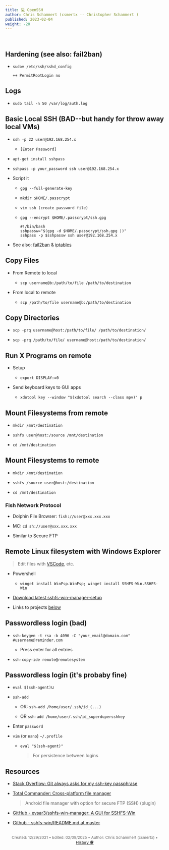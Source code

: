 ```yaml
---
title: 💻 OpenSSH
author: Chris Schammert (csmertx -- Christopher Schammert )
published: 2023-02-04
weight: -20
---
```


<!-- The content of this website was written by Christopher Schammert aka Chris Schammert -->

<br />

## Hardening (see also: fail2ban)

- ```sudov /etc/ssh/sshd_config```

    ```
    ++ PermitRootLogin no
    ```

## Logs

- ```sudo tail -n 50 /var/log/auth.log```

## Basic Local SSH (BAD--but handy for throw away local VMs)

- ```ssh -p 22 user@192.168.254.x```

    - ```[Enter Password]```

- ```apt-get install sshpass```

- ```sshpass -p your_password ssh user@192.168.254.x```

- Script it

    - ```gpg --full-generate-key```

    - ```mkdir $HOME/.passcrypt```

    - ```vim ssh (create password file)```

    - ```gpg --encrypt $HOME/.passcrypt/ssh.gpg```

        ```
        #!/bin/bash
        sshpassw="$(gpg -d $HOME/.passcrypt/ssh.gpg |)"
        sshpass -p $sshpassw ssh user@192.168.254.x
        ```

- See also: [fail2ban](/Linux/Software/fail2ban) & [iptables](/Linux/Software/iptables)

## Copy Files

- From Remote to local

    - ```scp username@b:/path/to/file /path/to/destination```

- From local to remote

    - ```scp /path/to/file username@b:/path/to/destination```

## Copy Directories

- ```scp -prq username@host:/path/to/file/ /path/to/destination/```

- ```scp -prq /path/to/file/ username@host:/path/to/destination/```

## Run X Programs on remote

- Setup

    - ```export DISPLAY:=0```

- Send keyboard keys to GUI apps

    - ```xdotool key --window "$(xdotool search --class mpv)" p```

## Mount Filesystems from remote

- ```mkdir /mnt/destination```

- ```sshfs user@host:/source /mnt/destination```

- ```cd /mnt/destination```

## Mount Filesystems to remote

- ```mkdir /mnt/destination```

- ```sshfs /source user@host:/destination```

- ```cd /mnt/destination```

### Fish Network Protocol

- Dolphin File Browser: ```fish://user@xxx.xxx.xxx```

- MC: ```cd sh://user@xxx.xxx.xxx```

- Similar to Secure FTP

## Remote Linux filesystem with Windows Explorer

> Edit files with [VSCode](https://code.visualstudio.com/), etc.

- Powershell
    
    - ```winget install WinFsp.WinFsp; winget install SSHFS-Win.SSHFS-Win```

- [Download latest sshfs-win-manager-setup](https://github.com/evsar3/sshfs-win-manager/releases/tag/v1.3.1)

- Links to projects [below](#resources)

## Passwordless login (bad)

- ```ssh-keygen -t rsa -b 4096 -C "your_email@domain.com" #username@reminder.com```

    - Press enter for all entries

- ```ssh-copy-ide remote@remotesystem```

## Passwordless login (it's probaby fine)

- ```eval $(ssh-agent)```u

- ```ssh-add```

    - OR: ```ssh-add /home/user/.ssh/id_(...)```

    - OR ```ssh-add /home/user/.ssh/id_superdupersshkey```

- Enter ```password```

- ```vim``` (or ```nano```) ```~/.profile```

    - ```eval "$(ssh-agent)"```
    
        > For persistence between logins

## Resources

- [Stack Overflow: Git always asks for my ssh-key passphrase](https://stackoverflow.com/questions/31377629/git-always-asks-for-my-ssh-key-passphrase)

- [Total Commander: Cross-platform file manager](https://www.ghisler.com/androidapp.htm)

    > Android file manager with option for secure FTP (SSH) (plugin)

- [GitHub - evsar3/sshfs-win-manager: A GUI for SSHFS-Win](https://github.com/evsar3/sshfs-win-manager)

- [Github - sshfs-win/README.md at master](https://github.com/winfsp/sshfs-win/blob/master/README.md)

<br />

<div style="text-align: center; font-size:12px; color:dimgray">
    Created: 12/29/2021 • Edited: 02/09/2025 • Author: Chris Schammert (csmertx) • 
    <a href="https://github.com/csmertx/csmertx.github.io/commits/main/content/Linux/Software/openssh.md" 
       title="Github.com | csmertx \ csmertx.github.io \ commits \ main \ content \ Linux \ Software \ OpenSSH">
       History 🕵️
    </a>
</div>
